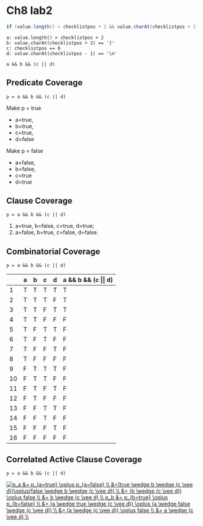 # Ch8 lab2

```java
if (value.length() > checklistpos + 2 && value.charAt(checklistpos + 2) == ']' && (checklistpos == 0 || value.charAt(checklistpos - 1) == '\n'))
```

```
a: value.length() > checklistpos + 2
b: value.charAt(checklistpos + 2) == ']'
c: checklistpos == 0
d: value.charAt(checklistpos - 1) == '\n'
```

```
a && b && (c || d)
```

## Predicate Coverage

```
p = a && b && (c || d)
```

Make p = true

* a=true, 
* b=true, 
* c=true, 
* d=false

Make p = false

* a=false,
* b=false,
* c=true
* d=true

## Clause Coverage

```
p = a && b && (c || d)
```

1. a=true, b=false, c=true, d=true;
2. a=false, b=true, c=false, d=false.

## Combinatorial Coverage

```
p = a && b && (c || d)
```

|      | a    | b    | c    | d    | a && b && (c \|\| d) |
| ---- | ---- | ---- | ---- | ---- | -------------------- |
| 1    | T    | T    | T    | T    | T                    |
| 2    | T    | T    | T    | F    | T                    |
| 3    | T    | T    | F    | T    | T                    |
| 4    | T    | T    | F    | F    | F                    |
| 5    | T    | F    | T    | T    | F                    |
| 6    | T    | F    | T    | F    | F                    |
| 7    | T    | F    | F    | T    | F                    |
| 8    | T    | F    | F    | F    | F                    |
| 9    | F    | T    | T    | T    | F                    |
| 10   | F    | T    | T    | F    | F                    |
| 11   | F    | T    | F    | T    | F                    |
| 12   | F    | T    | F    | F    | F                    |
| 13   | F    | F    | T    | T    | F                    |
| 14   | F    | F    | T    | F    | F                    |
| 15   | F    | F    | F    | T    | F                    |
| 16   | F    | F    | F    | F    | F                    |



## Correlated Active Clause Coverage

```
p = a && b && (c || d)
```


<a href="https://www.codecogs.com/eqnedit.php?latex=p_a&space;&=&space;p_{a=true}&space;\oplus&space;p_{a=false}&space;\\&space;&=(true&space;\wedge&space;b&space;\wedge&space;(c&space;\vee&space;d))\oplus(false&space;\wedge&space;b&space;\wedge&space;(c&space;\vee&space;d))&space;\\&space;&=&space;(b&space;\wedge&space;(c&space;\vee&space;d))&space;\oplus&space;false&space;\\&space;&=&space;b&space;\wedge&space;(c&space;\vee&space;d)&space;\\&space;p_b&space;&=&space;p_{b=true}&space;\oplus&space;p_{b=false}&space;\\&space;&=&space;(a&space;\wedge&space;true&space;\wedge&space;(c&space;\vee&space;d))&space;\oplus&space;(a&space;\wedge&space;false&space;\wedge&space;(c&space;\vee&space;d))&space;\\&space;&=&space;(a&space;\wedge&space;(c&space;\vee&space;d))&space;\oplus&space;false&space;\\&space;&=&space;a&space;\wedge&space;(c&space;\vee&space;d)&space;\\" target="_blank"><img src="https://latex.codecogs.com/svg.latex?p_a&space;&=&space;p_{a=true}&space;\oplus&space;p_{a=false}&space;\\&space;&=(true&space;\wedge&space;b&space;\wedge&space;(c&space;\vee&space;d))\oplus(false&space;\wedge&space;b&space;\wedge&space;(c&space;\vee&space;d))&space;\\&space;&=&space;(b&space;\wedge&space;(c&space;\vee&space;d))&space;\oplus&space;false&space;\\&space;&=&space;b&space;\wedge&space;(c&space;\vee&space;d)&space;\\&space;p_b&space;&=&space;p_{b=true}&space;\oplus&space;p_{b=false}&space;\\&space;&=&space;(a&space;\wedge&space;true&space;\wedge&space;(c&space;\vee&space;d))&space;\oplus&space;(a&space;\wedge&space;false&space;\wedge&space;(c&space;\vee&space;d))&space;\\&space;&=&space;(a&space;\wedge&space;(c&space;\vee&space;d))&space;\oplus&space;false&space;\\&space;&=&space;a&space;\wedge&space;(c&space;\vee&space;d)&space;\\" title="p_a &= p_{a=true} \oplus p_{a=false} \\ &=(true \wedge b \wedge (c \vee d))\oplus(false \wedge b \wedge (c \vee d)) \\ &= (b \wedge (c \vee d)) \oplus false \\ &= b \wedge (c \vee d) \\ p_b &= p_{b=true} \oplus p_{b=false} \\ &= (a \wedge true \wedge (c \vee d)) \oplus (a \wedge false \wedge (c \vee d)) \\ &= (a \wedge (c \vee d)) \oplus false \\ &= a \wedge (c \vee d) \\" /></a>







